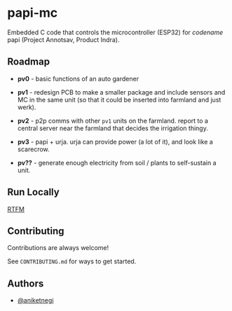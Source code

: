 # papi-mc

Embedded C code that controls the microcontroller (ESP32) for *codename* papi (Project Annotsav, Product Indra).


## Roadmap

- **pv0** - basic functions of an auto gardener

- **pv1** - redesign PCB to make a smaller package and include sensors and MC in the same unit (so that it could be inserted into farmland and just werk).

- **pv2** - p2p comms with other `pv1` units on the farmland. report to a central server near the farmland that decides the irrigation thingy.

- **pv3** - papi + urja. urja can provide power (a lot of it), and look like a scarecrow.

- **pv??** - generate enough electricity from soil / plants to self-sustain a unit.


## Run Locally

[RTFM](https://docs.espressif.com/projects/esp-idf/en/latest/esp32/get-started/)
## Contributing

Contributions are always welcome!

See `CONTRIBUTING.md` for ways to get started.


## Authors

- [@aniketnegi](https://www.github.com/aniketnegi)

